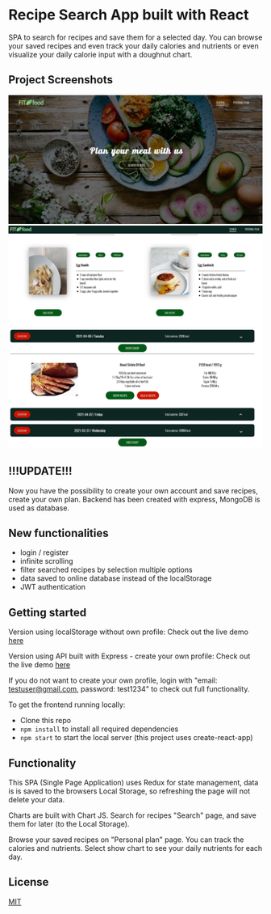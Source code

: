 # Recipe Search App built with React
SPA to search for recipes and save them for a selected day. You can browse your saved recipes and even track your daily calories and nutrients or even visualize your daily calorie input with a doughnut chart.

## Project Screenshots
![alt text](https://github.com/davidSooky/React-Recipe-App/blob/master/src/images/header.JPG)
![alt text](https://github.com/davidSooky/React-Recipe-App/blob/master/src/images/search.JPG)
![alt text](https://github.com/davidSooky/React-Recipe-App/blob/master/src/images/saved_recipes.JPG)

## !!!UPDATE!!!
Now you have the possibility to create your own account and save recipes, create your own plan.
Backend has been created with express, MongoDB is used as database.

## New functionalities
- login / register
- infinite scrolling
- filter searched recipes by selection multiple options
- data saved to online database instead of the localStorage
- JWT authentication

## Getting started
Version using localStorage without own profile: Check out the live demo [here](https://agitated-minsky-5e5c92.netlify.app/)

Version using API built with Express - create your own profile: Check out the live demo [here](https://recipe-search-project.netlify.app/)

If you do not want to create your own profile, login with "email: testuser@gmail.com, password: test1234" to check out full functionality.

To get the frontend running locally:

- Clone this repo
- ```npm install``` to install all required dependencies
- ```npm start``` to start the local server (this project uses create-react-app)

## Functionality
This SPA (Single Page Application) uses Redux for state management, data is is saved to the browsers Local Storage, so refreshing the page will not delete your data.

Charts are built with Chart JS.
Search for recipes "Search" page, and save them for later (to the Local Storage).

Browse your saved recipes on "Personal plan" page. You can track the calories and nutrients.
Select show chart to see your daily nutrients for each day.


## License
[MIT](https://choosealicense.com/licenses/mit/)
